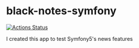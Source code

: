 # black-notes-symfony
[![Actions Status](https://github.com/bbarhoum/black-notes-symfony/workflows/PHP+Tests/badge.svg)](https://github.com/bbarhoum/black-notes-symfony/actions)

I created this app to test Symfony5's news features

